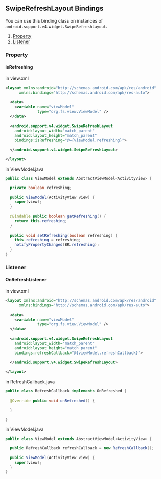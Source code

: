 ## SwipeRefreshLayout Bindings ##

You can use this binding class on instances of `android.support.v4.widget.SwipeRefreshLayout`.

1. [Property](https://github.com/droideveloper/MVVMAndroid/blob/master/how-to/swipe-refresh-layout-bindings.md#property)
2. [Listener](https://github.com/droideveloper/MVVMAndroid/blob/master/how-to/swipe-refresh-layout-bindings.md#listener)

### Property ###

#### isRefreshing ####

in view.xml

```xml
<layout xmlns:android="http://schemas.android.com/apk/res/android"
      xmlns:bindings="http://schemas.android.com/apk/res-auto">
     
  <data>
    <variable name="viewModel" 
              type="org.fs.view.ViewModel" />
  </data>
  
  <android.support.v4.widget.SwipeRefreshLayout
    android:layout_width="match_parent"
    android:layout_height="match_parent"
    bindings:isRefreshing="@={viewModel.refreshing}">
    
  </android.support.v4.widget.SwipeRefreshLayout>  
      
</layout>        
```

in ViewModel.java

```java
public class ViewModel extends AbstractViewModel<ActivityView> {

  private boolean refreshing;
  
  public ViewModel(ActivityView view) {
    super(view);
  }
  
  @Bindable public boolean getRefreshing() {
    return this.refreshing;
  }  
  
  public void setRefreshing(boolean refreshing) {
    this.refreshing = refreshing;
    notifyPropertyChanged(BR.refreshing);
  }
}
```

### Listener ###

#### OnRefreshListener ####

in view.xml

```xml
<layout xmlns:android="http://schemas.android.com/apk/res/android"
      xmlns:bindings="http://schemas.android.com/apk/res-auto">
     
  <data>
    <variable name="viewModel" 
              type="org.fs.view.ViewModel" />
  </data>
  
  <android.support.v4.widget.SwipeRefreshLayout
    android:layout_width="match_parent"
    android:layout_height="match_parent"
    bindings:refreshCallback="@{viewModel.refreshCallback}">
    
  </android.support.v4.widget.SwipeRefreshLayout>  
      
</layout>        
```

in RefreshCallback.java

```java
public class RefreshCallback implements OnRefreshed {
  
  @Override public void onRefreshed() { 
    
  }
    
}
```

in ViewModel.java

```java
public class ViewModel extends AbstractViewModel<ActivityView> {

  public RefreshCallback refreshCallback = new RefreshCallback();
  
  public ViewModel(ActivityView view) {
    super(view);
  }
}
```


